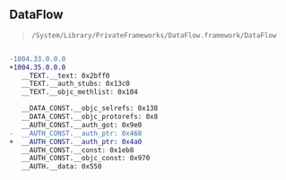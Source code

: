 ## DataFlow

> `/System/Library/PrivateFrameworks/DataFlow.framework/DataFlow`

```diff

-1004.33.0.0.0
+1004.35.0.0.0
   __TEXT.__text: 0x2bff0
   __TEXT.__auth_stubs: 0x13c0
   __TEXT.__objc_methlist: 0x104

   __DATA_CONST.__objc_selrefs: 0x138
   __DATA_CONST.__objc_protorefs: 0x8
   __AUTH_CONST.__auth_got: 0x9e0
-  __AUTH_CONST.__auth_ptr: 0x468
+  __AUTH_CONST.__auth_ptr: 0x4a0
   __AUTH_CONST.__const: 0x1eb8
   __AUTH_CONST.__objc_const: 0x970
   __AUTH.__data: 0x550

```

